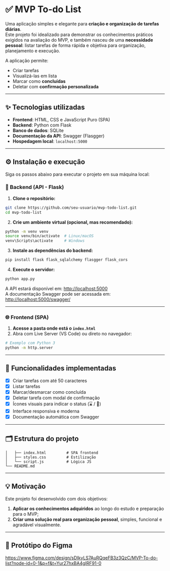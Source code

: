 # ✅ MVP To-do List

Uma aplicação simples e elegante para **criação e organização de tarefas diárias**.  
Este projeto foi idealizado para demonstrar os conhecimentos práticos exigidos na avaliação do MVP, e também nasceu de uma **necessidade pessoal**: listar tarefas de forma rápida e objetiva para organização, planejamento e execução.

A aplicação permite:
- Criar tarefas
- Visualizá-las em lista
- Marcar como **concluídas**
- Deletar com **confirmação personalizada**

---

## ✨ Tecnologias utilizadas

- **Frontend**: HTML, CSS e JavaScript Puro (SPA)
- **Backend**: Python com Flask
- **Banco de dados**: SQLite
- **Documentação da API**: Swagger (Flasgger)
- **Hospedagem local**: `localhost:5000`

---

## ⚙️ Instalação e execução

Siga os passos abaixo para executar o projeto em sua máquina local:

### 🐍 Backend (API - Flask)

1. **Clone o repositório:**

```bash
git clone https://github.com/seu-usuario/mvp-todo-list.git
cd mvp-todo-list
```

2. **Crie um ambiente virtual (opcional, mas recomendado):**

```bash
python -m venv venv
source venv/bin/activate  # Linux/macOS
venv\Scripts\activate     # Windows
```

3. **Instale as dependências do backend:**

```bash
pip install flask flask_sqlalchemy flasgger flask_cors
```

4. **Execute o servidor:**

```bash
python app.py
```

A API estará disponível em: [http://localhost:5000](http://localhost:5000)  
A documentação Swagger pode ser acessada em: [http://localhost:5000/swagger/](http://localhost:5000/swagger/)

---

### 🌐 Frontend (SPA)

1. **Acesse a pasta onde está o `index.html`**
2. Abra com Live Server (VS Code) ou direto no navegador:

```bash
# Exemplo com Python 3
python -m http.server
```

---

## 🧪 Funcionalidades implementadas

- [x] Criar tarefas com até 50 caracteres
- [x] Listar tarefas
- [x] Marcar/desmarcar como concluída
- [x] Deletar tarefa com modal de confirmação
- [x] Ícones visuais para indicar o status (⌛ / 🎉)
- [x] Interface responsiva e moderna
- [x] Documentação automática com Swagger

---

## 🗂 Estrutura do projeto

```
│   ├── index.html         # SPA frontend
│   ├── styles.css         # Estilização
│   └── script.js          # Lógica JS
└── README.md
```

---

## 💡 Motivação

Este projeto foi desenvolvido com dois objetivos:
1. **Aplicar os conhecimentos adquiridos** ao longo do estudo e preparação para o MVP;
2. **Criar uma solução real para organização pessoal**, simples, funcional e agradável visualmente.

---

## 🎨 Protótipo do Figma

https://www.figma.com/design/sDIkyLS7AuRQqeFB3z3QzC/MVP-To-do-list?node-id=0-1&p=f&t=Yur27hxBA4gIRF91-0
